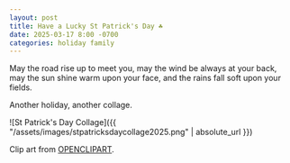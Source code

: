 ```yaml
---
layout: post
title: Have a Lucky St Patrick's Day ☘️
date: 2025-03-17 8:00 -0700
categories: holiday family
---
```


May the road rise up to meet you, may the wind be always at your back, may the sun shine warm upon your face, and the rains fall soft upon your fields.

Another holiday, another collage.

![St Patrick's Day Collage]({{ "/assets/images/stpatricksdaycollage2025.png" | absolute_url }})

Clip art from [OPENCLIPART](https://openclipart.org/).
